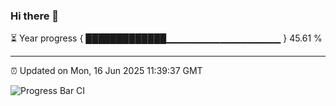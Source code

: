 ### Hi there 👋

⏳ Year progress { █████████████▁▁▁▁▁▁▁▁▁▁▁▁▁▁▁▁▁ } 45.61 %

---

⏰ Updated on Mon, 16 Jun 2025 11:39:37 GMT

![Progress Bar CI](https://github.com/IshwaranRudhara/GIT-ACTION/workflows/Progress%20Bar%20CI/badge.svg)
